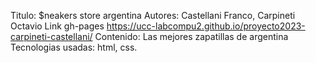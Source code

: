 Titulo: $neakers store argentina
Autores: Castellani Franco, Carpineti Octavio
Link gh-pages https://ucc-labcompu2.github.io/proyecto2023-carpineti-castellani/
Contenido: Las mejores zapatillas de argentina
Tecnologias usadas: html, css.
